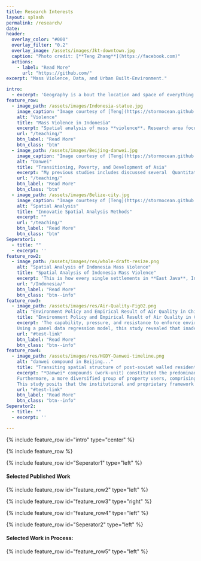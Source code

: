 ```yaml
---
title: Research Interests
layout: splash
permalink: /research/
date: 
header:
  overlay_color: "#000"
  overlay_filter: "0.2"
  overlay_image: /assets/images/Jkt-downtown.jpg
  caption: "Photo credit: [**Teng Zhang**](https://facebook.com)"
  actions:
    - label: "Read More"
      url: "https://github.com/"
excerpt: "Mass Violence, Data, and Urban Built-Environment."

intro: 
  - excerpt: 'Geography is a bout the location and space of everything on earth: '
feature_row:
  - image_path: /assets/images/Indonesia-statue.jpg
    image_caption: "Image courtesy of [Teng](https://stormocean.github.io/)"
    alt: "Violence"
    title: "Mass Violence in Indonesia"
    excerpt: "Spatial analysis of mass **violence**. Research area focuses on Indonesia."
    url: "/teaching/"
    btn_label: "Read More"
    btn_class: "btn"
  - image_path: /assets/images/Beijing-danwei.jpg
    image_caption: "Image courtesy of [Teng](https://stormocean.github.io/)"
    alt: "Danwei"
    title: "Transitioning, Poverty, and Development of Asia"
    excerpt: "My previous studies includes discussed several  Quantitative urban policy study"
    url: "/teaching/"
    btn_label: "Read More"
    btn_class: "btn"
  - image_path: /assets/images/Belize-city.jpg
    image_caption: "Image courtesy of [Teng](https://stormocean.github.io/)"
    alt: "Spatial Analysis"
    title: "Innovatie Spatial Analysis Methods"
    excerpt: ""
    url: "/teaching/"
    btn_label: "Read More"
    btn_class: "btn"
Seperator1: 
  - title: ""
  - excerpt: ''
feature_row2:
  - image_path: /assets/images/res/whole-draft-resize.png
    alt: "Spatial Analysis of Indonesia Mass Violence"
    title: "Spatial Analysis of Indonesia Mass Violence"
    excerpt: 'This is how every single settlements in **East Java**, Indonesia looks like in the 1950s'
    url: "/Indonesia/"
    btn_label: "Read More"
    btn_class: "btn--info"
feature_row3:
  - image_path: /assets/images/res/Air-Quality-Fig02.png
    alt: "Environment Policy and Empirical Result of Air Quality in China"
    title: "Environment Policy and Empirical Result of Air Quality in China"
    excerpt: 'The capability, pressure, and resistance to enforce environmental regulations would determine the result of air quality. This study investigated the air quality across 86 major Chinese cities and observed that between 2001 and 2011, air quality showed an overall improvement, although with substantial discrepancies across cities.
	Using a panel data regression model, this study revealed that inadequate capability and strong opposition towards enforcing stringent environmental regulations were pivotal factors contributing to environmental degradation in urban China. Moreover, the study concluded that social pressure had a negligible impact on improving urban air quality. The findings suggest that economic development and structural transformation have diminished the bargaining power of regulated actors in local economies with respect to the environment.'
    url: "#test-link"
    btn_label: "Read More"
    btn_class: "btn--info"
feature_row4:
  - image_path: /assets/images/res/HGDY-Danwei-timeline.png
    alt: "danwei compound in Beijing..."
    title: "Transiting spatial structure of post-soviet walled residential compound"
    excerpt: "*Danwei* compounds (work-unit) constituted the predominant type of urban neighborhood. Subsequent to the economic reforms, the role of these compounds has experienced significant changes. This research undertakes an exploration of the conceptualization of property rights redistribution and spatial evolution in post-danwei compounds. As danwei compounds undergo transformation, property rights have come to be perceived with increasing prominence, particularly with regard to land parcels, amenities, and housing. 
	Furthermore, a more diversified group of property users, comprising both original residents and newcomers, are accorded a share of these property rights. The trend towards the private appropriation of all types of compound resources by these users has brought about the spatial evolution of the compound, characterized by the reuse of former amenities, fragmented spaces, porous boundaries, the evolution of street shops, and the encroachment of public space. 
	This study posits that the institutional and proprietary framework of post-danwei compounds is poorly defined and disorderly, leading to a weakened pattern of residual claims and the decline of these compounds. To address this issue, the study suggests the formulation of an updated contract pertaining to danwei compounds that can effectively regulate the behavior of property users."
    url: "#test-link"
    btn_label: "Read More"
    btn_class: "btn--info"
Seperator2: 
  - title: ""
  - excerpt: ''

---
```

{% include feature_row id="intro" type="center" %}

{% include feature_row %}

{% include feature_row id="Seperator1" type="left" %}
#### Selected Published Work

{% include feature_row id="feature_row2" type="left" %}

{% include feature_row id="feature_row3" type="right" %}

{% include feature_row id="feature_row4" type="left" %}

{% include feature_row id="Seperator2" type="left" %}
#### Selected Work in Process:

{% include feature_row id="feature_row5" type="left" %}